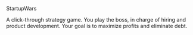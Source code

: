 StartupWars

A click-through strategy game.  You play the boss, in charge of hiring and product development.  Your goal is to maximize profits and eliminate debt.
